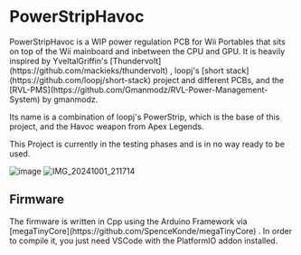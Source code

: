<h1>PowerStripHavoc</h1>
PowerStripHavoc is a WIP power regulation PCB for Wii Portables that sits on top of the Wii mainboard and inbetween the CPU and GPU. It is heavily inspired by YveltalGriffin's [Thundervolt](https://github.com/mackieks/thundervolt) , loopj's [short stack](https://github.com/loopj/short-stack) project and different PCBs, and the [RVL-PMS](https://github.com/Gmanmodz/RVL-Power-Management-System) by gmanmodz. 

Its name is a combination of loopj's PowerStrip, which is the base of this project, and the Havoc weapon from Apex Legends. 

This Project is currently in the testing phases and is in no way ready to be used.

![image](https://github.com/user-attachments/assets/5ffd0514-ad9d-432e-9c1d-5e327e7fbb57)
![IMG_20241001_211714](https://github.com/user-attachments/assets/d214b4a5-bd3e-4b6e-8623-34579570439f)

<h2>Firmware</h2>
The firmware is written in Cpp using the Arduino Framework via [megaTinyCore](https://github.com/SpenceKonde/megaTinyCore) .
In order to compile it, you just need VSCode with the PlatformIO addon installed.

